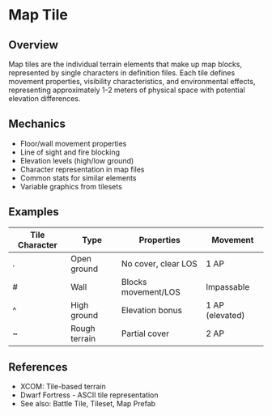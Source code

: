 # Map Tile

## Overview
Map tiles are the individual terrain elements that make up map blocks, represented by single characters in definition files. Each tile defines movement properties, visibility characteristics, and environmental effects, representing approximately 1-2 meters of physical space with potential elevation differences.

## Mechanics
- Floor/wall movement properties
- Line of sight and fire blocking
- Elevation levels (high/low ground)
- Character representation in map files
- Common stats for similar elements
- Variable graphics from tilesets

## Examples
| Tile Character | Type | Properties | Movement |
|----------------|------|------------|----------|
| . | Open ground | No cover, clear LOS | 1 AP |
| # | Wall | Blocks movement/LOS | Impassable |
| ^ | High ground | Elevation bonus | 1 AP (elevated) |
| ~ | Rough terrain | Partial cover | 2 AP |

## References
- XCOM: Tile-based terrain
- Dwarf Fortress - ASCII tile representation
- See also: Battle Tile, Tileset, Map Prefab